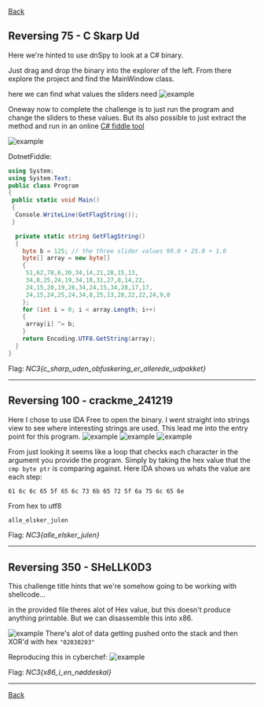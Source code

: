 [Back](README.md)

## Reversing 75 - C Skarp Ud

Here we're hinted to use dnSpy to look at a C# binary.

Just drag and drop the binary into the explorer of the left. From there explore the project and find the MainWindow class.

here we can find what values the sliders need
![example](images/reversing/csharpthreeslidervalues.png)

Oneway now to complete the challenge is to just run the program and change the sliders to these values.
But its also possible to just extract the method and run in an online [C# fiddle tool](https://dotnetfiddle.net/)

![example](images/reversing/csharpgetflag.png)

DotnetFiddle:

```c#
using System;
using System.Text;		
public class Program
{
 public static void Main()
 {
  Console.WriteLine(GetFlagString());
 }

  private static string GetFlagString()
  {
    byte b = 125; // the three slider values 99.0 + 25.0 + 1.0
    byte[] array = new byte[]
    {
     51,62,78,6,30,34,14,21,28,15,13,
     34,8,25,24,19,34,18,31,27,8,14,22,
     24,15,20,19,26,34,24,15,34,28,17,17,
     24,15,24,25,24,34,8,25,13,28,22,22,24,9,0
    };
    for (int i = 0; i < array.Length; i++)
    {
     array[i] ^= b;
    }
    return Encoding.UTF8.GetString(array);
  }
}
```

Flag: *NC3{c_sharp_uden_obfuskering_er_allerede_udpakket}*

---

## Reversing 100 - crackme_241219

Here I chose to use IDA Free to open the binary. I went straight into strings view to see where interesting strings are used. This lead me into the entry point for this program.
![example](images/reversing/241220191.png)
![example](images/reversing/241220192.png)
![example](images/reversing/241220193.png)

From just looking it seems like a loop that checks each character in the argument you provide the program.
Simply by taking the hex value that the `cmp byte ptr` is comparing against. Here IDA shows us whats the value are each step:

```hex
61 6c 6c 65 5f 65 6c 73 6b 65 72 5f 6a 75 6c 65 6e
```

From hex to utf8

```html
alle_elsker_julen
```

Flag: *NC3{alle_elsker_julen}*

---

## Reversing 350 - SHeLLK0D3

This challenge title hints that we're somehow going to be working with shellcode...

in the provided file theres alot of Hex value, but this doesn't produce anything printable. But we can disassemble this into x86.

![example](images/reversing/shellkod1.png)
There's alot of data getting pushed onto the stack and then XOR'd with hex `"02030203"`

Reproducing this in cyberchef:
![example](images/reversing/shellkod2.png)

Flag: *NC3{x86_i_en_nøddeskal}*

---

[Back](README.md)
